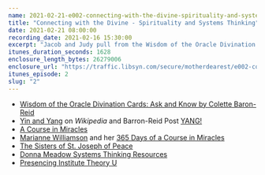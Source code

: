 ```yaml
---
name: 2021-02-21-e002-connecting-with-the-divine-spirituality-and-systems-thinking.md
title: "Connecting with the Divine - Spirituality and Systems Thinking"
date: 2021-02-21 08:00:00
recording_date: 2021-02-16 15:30:00
excerpt: "Jacob and Judy pull from the Wisdom of the Oracle Divination Cards and get Yang card. We talked about the Course of Miracles, Judy's time as a Postulant with the Sisters of St. Joseph of Peace. We also talk about silent retreats and connecting without ourselves and systems U-Theory for systems thinking and co-creation."
itunes_duration_seconds: 1628
enclosure_length_bytes: 26279006
enclosure_url: "https://traffic.libsyn.com/secure/motherdearest/e002-connecting-with-the-divine-spirituality-and-systems-thinking.mp3"
itunes_episode: 2
slug: "2"
---
```


- [Wisdom of the Oracle Divination Cards: Ask and Know by Colette Baron-Reid](https://www.amazon.com/gp/product/1401946429/)
- <i class="fas fa-yin-yang"></i> [Yin and Yang](https://en.wikipedia.org/wiki/Yin_and_yang) on _Wikipedia_ and Barron-Reid Post [YANG!](https://www.colettebaronreid.com/oracle/yang/)
- [A Course in Miracles](https://en.wikipedia.org/wiki/A_Course_in_Miracles)
- [Marianne Williamson](https://marianne.com) and her [365 Days of a Course in Miracles](https://marianne.com/365-days-of-a-course-in-miracles/)
- [The Sisters of St. Joseph of Peace](https://en.wikipedia.org/wiki/The_Sisters_of_St._Joseph_of_Peace)
- [Donna Meadow Systems Thinking Resources](http://donellameadows.org/systems-thinking-resources/)
- [Presencing Institute Theory U](https://www.presencing.org/aboutus/theory-u)
